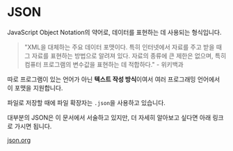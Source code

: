 # JSON

JavaScript Object Notation의 약어로, 데이터를 표현하는 데 사용되는 형식입니다.

> "XML을 대체하는 주요 데이터 포맷이다. 
> 특히 인터넷에서 자료를 주고 받을 때 그 자료를 표현하는 방법으로 알려져 있다. 
> 자료의 종류에 큰 제한은 없으며, 특히 컴퓨터 프로그램의 변수값을 표현하는 데 적합하다."
> \- 위키백과

따로 프로그램이 있는 언어가 아닌 **텍스트 작성 방식**이여서 여러 프로그래밍 언어에서 이 포맷을 지원합니다.

파일로 저장할 때에 파일 확장자는 `.json`을 사용하고 있습니다.

대부분의 JSON은 이 문서에서 서술하고 있지만, 더 자세히 알아보고 싶다면 아래 링크로 가시면 됩니다.

[json.org](https://json.org)
